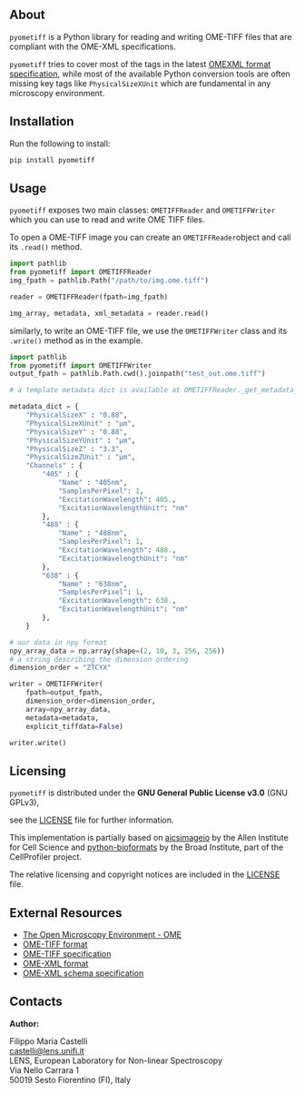 ## About

`pyometiff` is a Python library for reading and writing OME-TIFF files that
are compliant with the OME-XML specifications.

`pyometiff` tries to cover most of the tags in the latest [OMEXML format specification](https://www.openmicroscopy.org/Schemas/Documentation/Generated/OME-2016-06/ome.html), while most of the available Python conversion tools are often missing key tags like `PhysicalSizeXUnit` which are fundamental in any microscopy environment.

## Installation

Run the following to install:

```python
pip install pyometiff
```

## Usage

`pyometiff` exposes two main classes: `OMETIFFReader` and `OMETIFFWriter` which
you can use to read and write OME TIFF files.


To open a OME-TIFF image you can create an `OMETIFFReader`object and call its `.read()` method.


```python
import pathlib
from pyometiff import OMETIFFReader
img_fpath = pathlib.Path("/path/to/img.ome.tiff")

reader = OMETIFFReader(fpath=img_fpath)

img_array, metadata, xml_metadata = reader.read()
```

similarly, to write an OME-TIFF file, we use the `OMETIFFWriter` class and its `.write()` method as in the example.

```python
import pathlib
from pyometiff import OMETIFFWriter
output_fpath = pathlib.Path.cwd().joinpath("test_out.ome.tiff")

# a template metadata dict is available at OMETIFFReader._get_metadata_template()

metadata_dict = {
    "PhysicalSizeX" : "0.88",
    "PhysicalSizeXUnit" : "µm",
    "PhysicalSizeY" : "0.88",
    "PhysicalSizeYUnit" : "µm",
    "PhysicalSizeZ" : "3.3",
    "PhysicalSizeZUnit" : "µm",
    "Channels" : {
        "405" : {
            "Name" : "405nm",
            "SamplesPerPixel": 1,
            "ExcitationWavelength": 405.,
            "ExcitationWavelengthUnit": "nm"
        },
        "488" : {
            "Name" : "488nm",
            "SamplesPerPixel": 1,
            "ExcitationWavelength": 488.,
            "ExcitationWavelengthUnit": "nm"
        },
        "638" : {
            "Name" : "638nm",
            "SamplesPerPixel": 1,
            "ExcitationWavelength": 638.,
            "ExcitationWavelengthUnit": "nm"
        },
    }

# our data in npy format
npy_array_data = np.array(shape=(2, 10, 3, 256, 256))
# a string describing the dimension ordering
dimension_order = "ZTCYX"

writer = OMETIFFWriter(
    fpath=output_fpath,
    dimension_order=dimension_order,
    array=npy_array_data,
    metadata=metadata,
    explicit_tiffdata=False)

writer.write()
```
## Licensing
`pyometiff` is distributed under the **GNU General Public License v3.0** (GNU GPLv3),

see the [LICENSE](LICENSE) file for further information.

This implementation is partially based on
[aicsimageio](https://github.com/AllenCellModeling/aicsimageio) by the Allen Institute for Cell Science and [python-bioformats](https://github.com/CellProfiler/python-bioformats) by the Broad Institute, part of the CellProfiler project.

The relative licensing and copyright notices are included in the [LICENSE](LICENSE) file.

## External Resources
- [The Open Microscopy Environment - OME](https://www.openmicroscopy.org/)
- [OME-TIFF format](https://docs.openmicroscopy.org/ome-model/5.6.3/ome-tiff/)
- [OME-TIFF specification](https://docs.openmicroscopy.org/ome-model/5.5.7/ome-tiff/specification.html)
- [OME-XML format](https://docs.openmicroscopy.org/ome-model/5.6.3/ome-xml/)
- [OME-XML schema specification](https://www.openmicroscopy.org/Schemas/Documentation/Generated/OME-2016-06/ome.html)

## Contacts

**Author:**

Filippo Maria Castelli  
castelli@lens.unifi.it  
LENS, European Laboratory for Non-linear Spectroscopy  
Via Nello Carrara 1  
50019 Sesto Fiorentino (FI), Italy
